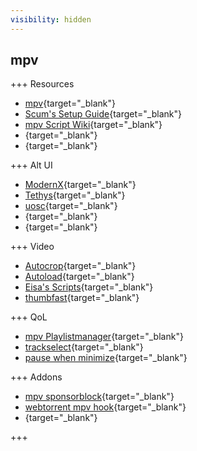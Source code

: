 ```yaml
---
visibility: hidden
---
```


## mpv

+++ Resources

- [mpv](https://mpv.io/){target="_blank"}
- [Scum's Setup Guide](https://iamscum.wordpress.com/guides/videoplayback-guide/){target="_blank"}
- [mpv Script Wiki](https://github.com/mpv-player/mpv/wiki/User-Scripts){target="_blank"}
- [](){target="_blank"}
- [](){target="_blank"}


+++ Alt UI

- [ModernX](https://github.com/cyl0/ModernX){target="_blank"}
- [Tethys](https://github.com/Zren/mpv-osc-tethys){target="_blank"}
- [uosc](https://github.com/tomasklaen/uosc){target="_blank"}
- [](){target="_blank"}
- [](){target="_blank"}


+++ Video

- [Autocrop](https://github.com/mpv-player/mpv/blob/master/TOOLS/lua/autocrop.lua){target="_blank"}
- [Autoload](https://github.com/mpv-player/mpv/blob/master/TOOLS/lua/autoload.lua){target="_blank"}
- [Eisa's Scripts](https://github.com/Eisa01/mpv-scripts){target="_blank"}
- [thumbfast](https://github.com/po5/thumbfast/){target="_blank"}


+++ QoL

- [mpv Playlistmanager](https://github.com/jonniek/mpv-playlistmanager){target="_blank"}
- [trackselect](https://github.com/po5/trackselect){target="_blank"}
- [pause when minimize](https://github.com/mpv-player/mpv/blob/master/TOOLS/lua/pause-when-minimize.lua){target="_blank"}


+++ Addons

- [mpv sponsorblock](https://github.com/po5/mpv_sponsorblock){target="_blank"}
- [webtorrent mpv hook](https://github.com/mrxdst/webtorrent-mpv-hook){target="_blank"}
- [](){target="_blank"}


+++